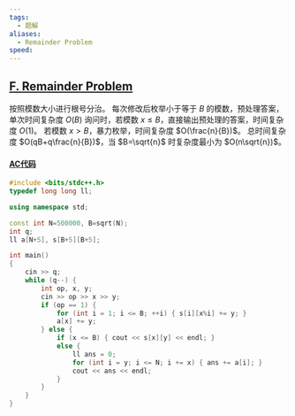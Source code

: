 ```yaml
---
tags:
  - 题解
aliases:
  - Remainder Problem
speed:
---
```

## [F. Remainder Problem](https://codeforces.com/problemset/problem/1207/F)

按照模数大小进行根号分治。
每次修改后枚举小于等于 $B$ 的模数，预处理答案，单次时间复杂度 $O(B)$
询问时，若模数 $x\leq B$，直接输出预处理的答案，时间复杂度 $O(1)$。
若模数 $x>B$，暴力枚举，时间复杂度 $O(\frac{n}{B})$。
总时间复杂度 $O(qB+q\frac{n}{B})$，当 $B=\sqrt{n}$ 时复杂度最小为 $O(n\sqrt{n})$。

#### [AC代码](https://codeforces.com/problemset/submission/1207/279398950)

```cpp
#include <bits/stdc++.h>
typedef long long ll;

using namespace std;

const int N=500000, B=sqrt(N);
int q;
ll a[N+5], s[B+5][B+5];

int main()
{
	cin >> q;
	while (q--) {
		int op, x, y;
		cin >> op >> x >> y;
		if (op == 1) {
			for (int i = 1; i <= B; ++i) { s[i][x%i] += y; }
			a[x] += y;
		} else {
			if (x <= B) { cout << s[x][y] << endl; }
			else {
				ll ans = 0;
				for (int i = y; i <= N; i += x) { ans += a[i]; }
				cout << ans << endl;
			}
		}
	}
}
```
